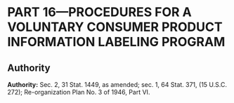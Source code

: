 # PART 16—PROCEDURES FOR A VOLUNTARY CONSUMER PRODUCT INFORMATION LABELING PROGRAM


## Authority

**Authority:** Sec. 2, 31 Stat. 1449, as amended; sec. 1, 64 Stat. 371, (15 U.S.C. 272); Re-organization Plan No. 3 of 1946, Part VI.


